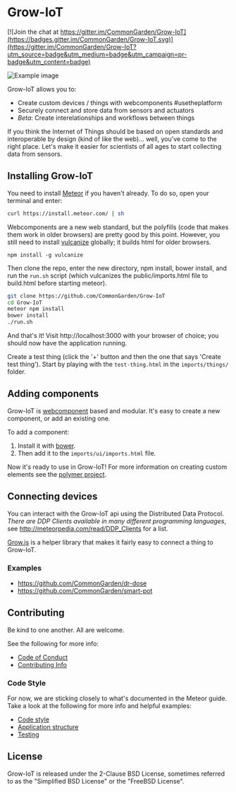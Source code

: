 # Grow-IoT

[![Join the chat at https://gitter.im/CommonGarden/Grow-IoT](https://badges.gitter.im/CommonGarden/Grow-IoT.svg)](https://gitter.im/CommonGarden/Grow-IoT?utm_source=badge&utm_medium=badge&utm_campaign=pr-badge&utm_content=badge)

![Example image](https://cloud.githubusercontent.com/assets/521978/20240422/a50694ee-a8cc-11e6-97f5-81b636149b85.png)

Grow-IoT allows you to:
* Create custom devices / things with webcomponents #usetheplatform
* Securely connect and store data from sensors and actuators
* *Beta*: Create interelationships and workflows between things

If you think the Internet of Things should be based on open standards and interoperable by design (kind of like the web)... well, you've come to the right place. Let's make it easier for scientists of all ages to start collecting data from sensors.

## Installing Grow-IoT

You need to install [Meteor](https://www.meteor.com/) if you haven't already. To do so, open your terminal and enter:
```bash
curl https://install.meteor.com/ | sh
```

Webcomponents are a new web standard, but the polyfills (code that makes them work in older browsers) are pretty good by this point. However, you still need to install [vulcanize](https://github.com/Polymer/vulcanize) globally; it builds html for older browsers.

`npm install -g vulcanize`

Then clone the repo, enter the new directory, npm install, bower install, and run the `run.sh` script (which vulcanizes the public/imports.html file to build.html before starting meteor).

```bash
git clone https://github.com/CommonGarden/Grow-IoT
cd Grow-IoT
meteor npm install
bower install
./run.sh
```

And that's it! Visit http://localhost:3000 with your browser of choice; you should now have the application running.

Create a test thing (click the '+' button and then the one that says 'Create test thing'). Start by playing with the `test-thing.html` in the `imports/things/` folder.

## Adding components

Grow-IoT is [webcomponent](http://webcomponents.org/) based and modular. It's easy to create a new component, or add an existing one.

To add a component:
1. Install it with [bower](https://bower.io/).
2. Then add it to the `imports/ui/imports.html` file. 

Now it's ready to use in Grow-IoT! For more information on creating custom elements see the [polymer project](https://www.polymer-project.org/1.0/).

## Connecting devices

You can interact with the Grow-IoT api using the Distributed Data Protocol. *There are DDP Clients available in many different programming languages*, see http://meteorpedia.com/read/DDP_Clients for a list.

[Grow.js](https://github.com/CommonGarden/Grow.js) is a helper library that makes it fairly easy to connect a thing to Grow-IoT.

### Examples
* https://github.com/CommonGarden/dr-dose
* https://github.com/CommonGarden/smart-pot

## Contributing
Be kind to one another. All are welcome.

See the following for more info:

* [Code of Conduct](https://github.com/CommonGarden/Organization/blob/master/code-of-conduct.md)
* [Contributing Info](https://github.com/CommonGarden/Organization/blob/master/contributing.md)

### Code Style
For now, we are sticking closely to what's documented in the Meteor guide. Take a look at the following for more info and helpful examples:

* [Code style](https://guide.meteor.com/code-style.html)
* [Application structure](https://guide.meteor.com/structure.html)
* [Testing](https://guide.meteor.com/testing.html)

## License
Grow-IoT is released under the 2-Clause BSD License, sometimes referred to as the "Simplified BSD License" or the "FreeBSD License". 
